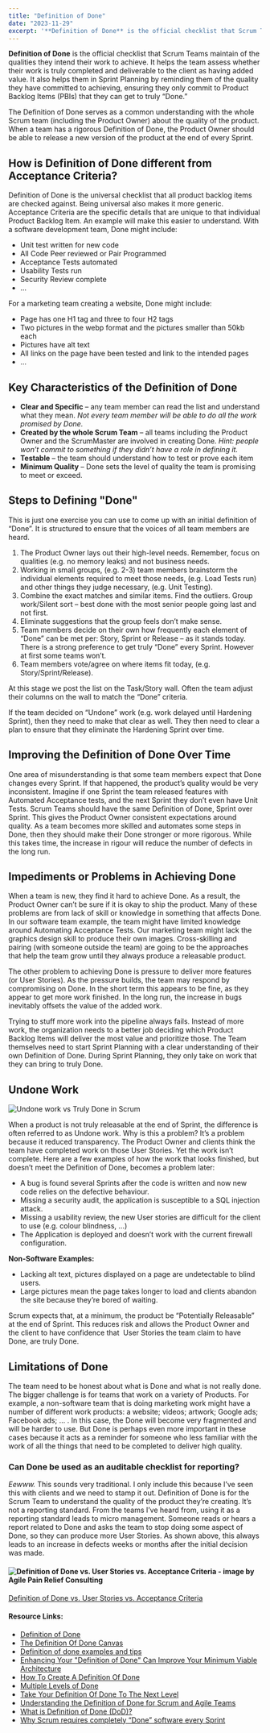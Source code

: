 ```yaml
---
title: "Definition of Done"
date: "2023-11-29"
excerpt: '**Definition of Done** is the official checklist that Scrum Teams maintain of the'
---
```


**Definition of Done** is the official checklist that Scrum Teams maintain of the qualities they intend their work to achieve. It helps the team assess whether their work is truly completed and deliverable to the client as having added value. It also helps them in Sprint Planning by reminding them of the quality they have committed to achieving, ensuring they only commit to Product Backlog Items (PBIs) that they can get to truly “Done.”

The Definition of Done serves as a common understanding with the whole Scrum team (including the Product Owner) about the quality of the product. When a team has a rigorous Definition of Done, the Product Owner should be able to release a new version of the product at the end of every Sprint.

## How is Definition of Done different from Acceptance Criteria?

Definition of Done is the universal checklist that all product backlog items are checked against. Being universal also makes it more generic. Acceptance Criteria are the specific details that are unique to that individual Product Backlog Item. An example will make this easier to understand. With a software development team, Done might include:

- Unit test written for new code
- All Code Peer reviewed or Pair Programmed
- Acceptance Tests automated
- Usability Tests run
- Security Review complete
- …

For a marketing team creating a website, Done might include:

- Page has one H1 tag and three to four H2 tags
- Two pictures in the webp format and the pictures smaller than 50kb each
- Pictures have alt text
- All links on the page have been tested and link to the intended pages
- …

## Key Characteristics of the Definition of Done

- **Clear and Specific** – any team member can read the list and understand what they mean. _Not every team member will be able to do all the work promised by Done._
- **Created by the whole Scrum Team** – all teams including the Product Owner and the ScrumMaster are involved in creating Done. _Hint: people won’t commit to something if they didn’t have a role in defining it._
- **Testable** – the team should understand how to test or prove each item
- **Minimum Quality** – Done sets the level of quality the team is promising to meet or exceed.

## Steps to Defining "Done"

This is just one exercise you can use to come up with an initial definition of “Done”. It is structured to ensure that the voices of all team members are heard.

1. The Product Owner lays out their high-level needs. Remember, focus on qualities (e.g. no memory leaks) and not business needs.
2. Working in small groups, (e.g. 2-3) team members brainstorm the individual elements required to meet those needs, (e.g. Load Tests run) and other things they judge necessary, (e.g. Unit Testing).
3. Combine the exact matches and similar items. Find the outliers. Group work/Silent sort – best done with the most senior people going last and not first.
4. Eliminate suggestions that the group feels don’t make sense.
5. Team members decide on their own how frequently each element of “Done” can be met per: Story, Sprint or Release – as it stands today. There is a strong preference to get truly “Done” every Sprint. However at first some teams won’t.
6. Team members vote/agree on where items fit today, (e.g. Story/Sprint/Release).

At this stage we post the list on the Task/Story wall. Often the team adjust their columns on the wall to match the “Done” criteria.

If the team decided on “Undone” work (e.g. work delayed until Hardening Sprint), then they need to make that clear as well. They then need to clear a plan to ensure that they eliminate the Hardening Sprint over time.

## Improving the Definition of Done Over Time

One area of misunderstanding is that some team members expect that Done changes every Sprint. If that happened, the product’s quality would be very inconsistent. Imagine if one Sprint the team released features with Automated Acceptance tests, and the next Sprint they don’t even have Unit Tests. Scrum Teams should have the same Definition of Done, Sprint over Sprint. This gives the Product Owner consistent expectations around quality. As a team becomes more skilled and automates some steps in Done, then they should make their Done stronger or more rigorous. While this takes time, the increase in rigour will reduce the number of defects in the long run.

## Impediments or Problems in Achieving Done

When a team is new, they find it hard to achieve Done. As a result, the Product Owner can’t be sure if it is okay to ship the product. Many of these problems are from lack of skill or knowledge in something that affects Done. In our software team example, the team might have limited knowledge around Automating Acceptance Tests. Our marketing team might lack the graphics design skill to produce their own images. Cross-skilling and pairing (with someone outside the team) are going to be the approaches that help the team grow until they always produce a releasable product.

The other problem to achieving Done is pressure to deliver more features (or User Stories). As the pressure builds, the team may respond by compromising on Done. In the short term this appears to be fine, as they appear to get more work finished. In the long run, the increase in bugs inevitably offsets the value of the added work.

Trying to stuff more work into the pipeline always fails. Instead of more work, the organization needs to a better job deciding which Product Backlog Items will deliver the most value and prioritize those. The Team themselves need to start Sprint Planning with a clear understanding of their own Definition of Done. During Sprint Planning, they only take on work that they can bring to truly Done.

## Undone Work

![Undone work vs Truly Done in Scrum](src/content/glossary/definition-of-done/images/Un-Done-and-Done.jpg)

When a product is not truly releasable at the end of Sprint, the difference is often referred to as Undone work. Why is this a problem? It’s a problem because it reduced transparency. The Product Owner and clients think the team have completed work on those User Stories. Yet the work isn’t complete. Here are a few examples of how the work that looks finished, but doesn’t meet the Definition of Done, becomes a problem later:

- A bug is found several Sprints after the code is written and now new code relies on the defective behaviour.
- Missing a security audit, the application is susceptible to a SQL injection attack.
- Missing a usability review, the new User stories are difficult for the client to use (e.g. colour blindness, …)
- The Application is deployed and doesn’t work with the current firewall configuration.

**Non-Software Examples:**

- Lacking alt text, pictures displayed on a page are undetectable to blind users.
- Large pictures mean the page takes longer to load and clients abandon the site because they’re bored of waiting.

Scrum expects that, at a minimum, the product be “Potentially Releasable” at the end of Sprint. This reduces risk and allows the Product Owner and the client to have confidence that  User Stories the team claim to have Done, are truly Done.

## Limitations of Done

The team need to be honest about what is Done and what is not really done. The bigger challenge is for teams that work on a variety of Products. For example, a non-software team that is doing marketing work might have a number of different work products: a website; videos; artwork; Google ads; Facebook ads; … . In this case, the Done will become very fragmented and will be harder to use. But Done is perhaps even more important in these cases because it acts as a reminder for someone who less familiar with the work of all the things that need to be completed to deliver high quality.

### Can Done be used as an auditable checklist for reporting?

_Eewww._ This sounds very traditional. I only include this because I’ve seen this with clients and we need to stamp it out. Definition of Done is for the Scrum Team to understand the quality of the product they’re creating. It’s not a reporting standard. From the teams I’ve heard from, using it as a reporting standard leads to micro management. Someone reads or hears a report related to Done and asks the team to stop doing some aspect of Done, so they can produce more User Stories. As shown above, this always leads to an increase in defects weeks or months after the initial decision was made.

#### ![Definition of Done vs. User Stories vs. Acceptance Criteria - image by Agile Pain Relief Consulting](src/content/glossary/definition-of-done/images/APR_Blog-Illustrations_Nov2019_AcceptanceCriteria_A_v2-1024x607.jpg)

[Definition of Done vs. User Stories vs. Acceptance Criteria](/blog/definition-of-done-user-stories-acceptance-criteria.html)

#### Resource Links:

- [Definition of Done](https://www.agilealliance.org/glossary/definition-of-done)
- [The Definition Of Done Canvas](https://www.kaizenko.com/the-definition-of-done-canvas-template/)
- [Definition of done examples and tips](https://www.boost.co.nz/blog/2019/05/definition-of-done-examples-and-tips)
- [Enhancing Your "Definition of Done" Can Improve Your Minimum Viable Architecture](https://www.infoq.com/articles/definition-of-done-mva/)
- [How To Create A Definition Of Done](https://agilelearninglabs.com/2021/04/how-to-create-a-definition-of-done/)
- [Multiple Levels of Done](https://www.mountaingoatsoftware.com/blog/multiple-levels-of-done)
- [Take Your Definition Of Done To The Next Level](https://medium.com/the-liberators/take-your-definition-of-done-to-the-next-level-ec5e20e7ea4a)
- [Understanding the Definition of Done for Scrum and Agile Teams](https://www.mitchlacey.com/learn-scrum/definition-of-done/)
- [What is Definition of Done (DoD)?](https://www.scrumalliance.org/agilematters/articles/begin-with-the-end-in-mind-defining-done-in-every-coaching-engagement)
- [Why Scrum requires completely “Done” software every Sprint](https://medium.com/the-liberators/why-scrum-requires-completely-done-software-every-sprint-f7fa3ca33286)
